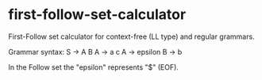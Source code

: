 # first-follow-set-calculator
First-Follow set calculator for context-free (LL type) and regular grammars.

Grammar syntax:
S -> A B
A -> a c
A -> epsilon
B -> b

In the Follow set the "epsilon" represents "$" (EOF).
